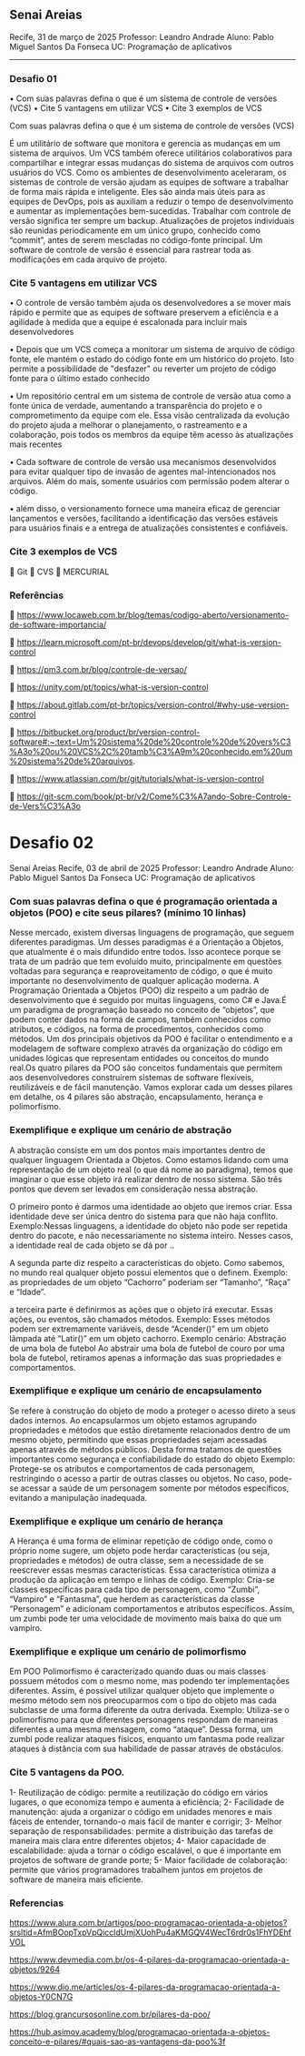 ## Senai Areias

Recife, 31 de março de 2025
Professor: Leandro Andrade
Aluno: Pablo Miguel Santos Da Fonseca
UC: Programação de aplicativos
______________________________________________________



### Desafio 01
•	Com suas palavras defina o que é um sistema de controle de versões (VCS)
•	Cite 5 vantagens em utilizar VCS
•	Cite 3 exemplos de VCS


Com suas palavras defina o que é um sistema de controle de versões (VCS)

É um utilitário de software que monitora e gerencia as mudanças em um sistema de arquivos. Um VCS também oferece utilitários colaborativos para compartilhar e integrar essas mudanças do sistema de arquivos com outros usuários do VCS. Como os ambientes de desenvolvimento aceleraram, os sistemas de controle de versão ajudam as equipes de software a trabalhar de forma mais rápida e inteligente. Eles são ainda mais úteis para as equipes de DevOps, pois as auxiliam a reduzir o tempo de desenvolvimento e aumentar as implementações bem-sucedidas. Trabalhar com controle de versão significa ter sempre um backup. Atualizações de projetos individuais são reunidas periodicamente em um único grupo, conhecido como “commit”, antes de serem mescladas no código-fonte principal. Um software de controle de versão é essencial para rastrear toda as modificações em cada arquivo de projeto.

### Cite 5 vantagens em utilizar VCS

•	O controle de versão também ajuda os desenvolvedores a se mover mais rápido e permite que as equipes de software preservem a eficiência e a agilidade à medida que a equipe é escalonada para incluir mais desenvolvedores

•	Depois que um VCS começa a monitorar um sistema de arquivo de código fonte, ele mantém o estado do código fonte em um histórico do projeto. Isto permite a possibilidade de "desfazer" ou reverter um projeto de código fonte para o último estado conhecido

•	Um repositório central em um sistema de controle de versão atua como a fonte única de verdade, aumentando a transparência do projeto e o comprometimento da equipe com ele. Essa visão centralizada da evolução do projeto ajuda a melhorar o planejamento, o rastreamento e a colaboração, pois todos os membros da equipe têm acesso às atualizações mais recentes 

•	Cada software de controle de versão usa mecanismos desenvolvidos para evitar qualquer tipo de invasão de agentes mal-intencionados nos arquivos. Além do mais, somente usuários com permissão podem alterar o código.

•	além disso, o versionamento fornece uma maneira eficaz de gerenciar lançamentos e versões, facilitando a identificação das versões estáveis para usuários finais e a entrega de atualizações consistentes e confiáveis.



### Cite 3 exemplos de VCS

	Git
	CVS 
	MERCURIAL


### Referências

	https://www.locaweb.com.br/blog/temas/codigo-aberto/versionamento-de-software-importancia/

	https://learn.microsoft.com/pt-br/devops/develop/git/what-is-version-control

	https://pm3.com.br/blog/controle-de-versao/

	https://unity.com/pt/topics/what-is-version-control

	https://about.gitlab.com/pt-br/topics/version-control/#why-use-version-control

	https://bitbucket.org/product/br/version-control-software#:~:text=Um%20sistema%20de%20controle%20de%20vers%C3%A3o%20ou%20VCS%2C%20tamb%C3%A9m%20conhecido,em%20um%20sistema%20de%20arquivos.

	https://www.atlassian.com/br/git/tutorials/what-is-version-control

	https://git-scm.com/book/pt-br/v2/Come%C3%A7ando-Sobre-Controle-de-Vers%C3%A3o



# Desafio 02
Senai Areias
Recife, 03 de abril de 2025
Professor: Leandro Andrade
Aluno: Pablo Miguel Santos Da Fonseca
UC: Programação de aplicativos


### Com suas palavras defina o que é programação orientada a objetos (POO) e cite seus pilares? (mínimo 10 linhas)
Nesse mercado, existem diversas linguagens de programação, que seguem diferentes paradigmas. Um desses paradigmas é a Orientação a Objetos, que atualmente é o mais difundido entre todos. Isso acontece porque se trata de um padrão que tem evoluído muito, principalmente em questões voltadas para segurança e reaproveitamento de código, o que é muito importante no desenvolvimento de qualquer aplicação moderna.
A Programação Orientada a Objetos (POO) diz respeito a um padrão de desenvolvimento que é seguido por muitas linguagens, como C# e Java.É um paradigma de programação baseado no conceito de “objetos”, que podem conter dados na forma de campos, também conhecidos como atributos, e códigos, na forma de procedimentos, conhecidos como métodos. Um dos principais objetivos da POO é facilitar o entendimento e a modelagem de software complexo através da organização do código em unidades lógicas que representam entidades ou conceitos do mundo real.Os quatro pilares da POO são conceitos fundamentais que permitem aos desenvolvedores construírem sistemas de software flexíveis, reutilizáveis e de fácil manutenção. Vamos explorar cada um desses pilares em detalhe, os 4 pilares são abstração, encapsulamento, herança e polimorfismo.



 ### Exemplifique e explique um cenário de abstração

A abstração consiste em um dos pontos mais importantes dentro de qualquer linguagem Orientada a Objetos. Como estamos lidando com uma representação de um objeto real (o que dá nome ao paradigma), temos que imaginar o que esse objeto irá realizar dentro de nosso sistema. São três pontos que devem ser levados em consideração nessa abstração.

O primeiro ponto é darmos uma identidade ao objeto que iremos criar. Essa identidade deve ser única dentro do sistema para que não haja conflito.
Exemplo:Nessas linguagens, a identidade do objeto não pode ser repetida dentro do pacote, e não necessariamente no sistema inteiro. Nesses casos, a identidade real de cada objeto se dá por ..

A segunda parte diz respeito a características do objeto. Como sabemos, no mundo real qualquer objeto possui elementos que o definem. 
Exemplo: as propriedades de um objeto “Cachorro” poderiam ser “Tamanho”, “Raça” e “Idade”.

a terceira parte é definirmos as ações que o objeto irá executar. Essas ações, ou eventos, são chamados métodos. 
Exemplo: Esses métodos podem ser extremamente variáveis, desde “Acender()” em um objeto lâmpada até “Latir()” em um objeto cachorro.
Exemplo cenário: 
Abstração de uma bola de futebol
Ao abstrair uma bola de futebol de couro por uma bola de futebol, retiramos apenas a informação das suas propriedades e comportamentos. 



### Exemplifique e explique um cenário de encapsulamento
Se refere à construção do objeto de modo a proteger o acesso direto a seus dados internos. Ao encapsularmos um objeto estamos agrupando propriedades e métodos que estão diretamente relacionados dentro de um mesmo objeto, permitindo que essas propriedades sejam acessadas apenas através de métodos públicos. Desta forma tratamos de questões importantes como segurança e confiabilidade do estado do objeto
Exemplo: Protege-se os atributos e comportamentos de cada personagem, restringindo o acesso a partir de outras classes ou objetos. No caso, pode-se acessar a saúde de um personagem somente por métodos específicos, evitando a manipulação inadequada.



### Exemplifique e explique um cenário de herança
A Herança é uma forma de eliminar repetição de código onde, como o próprio nome sugere, um objeto pode herdar características (ou seja, propriedades e métodos) de outra classe, sem a necessidade de se reescrever essas mesmas características. Essa característica otimiza a produção da aplicação em tempo e linhas de código.
Exemplo: Cria-se classes específicas para cada tipo de personagem, como “Zumbi”, “Vampiro” e “Fantasma”, que herdem as características da classe “Personagem” e adicionam comportamentos e atributos específicos. Assim, um zumbi pode ter uma velocidade de movimento mais baixa do que um vampiro.



### Exemplifique e explique um cenário de polimorfismo
Em POO Polimorfismo é caracterizado quando duas ou mais classes possuem métodos com o mesmo nome, mas podendo ter implementações diferentes. Assim, é possível utilizar qualquer objeto que implemente o mesmo método sem nos preocuparmos com o tipo do objeto mas cada subclasse de uma forma diferente da outra derivada.
Exemplo: Utiliza-se o polimorfismo para que diferentes personagens respondam de maneiras diferentes a uma mesma mensagem, como “ataque”. Dessa forma, um zumbi pode realizar ataques físicos, enquanto um fantasma pode realizar ataques à distância com sua habilidade de passar através de obstáculos.



### Cite 5 vantagens da POO.
1- Reutilização de código: permite a reutilização do código em vários lugares, o que economiza tempo e aumenta a eficiência;
2- Facilidade de manutenção: ajuda a organizar o código em unidades menores e mais fáceis de entender, tornando-o mais fácil de manter e corrigir;
3- Melhor separação de responsabilidades: permite a distribuição das tarefas de maneira mais clara entre diferentes objetos;
4- Maior capacidade de escalabilidade: ajuda a tornar o código escalável, o que é importante em projetos de software de grande porte;
5- Maior facilidade de colaboração: permite que vários programadores trabalhem  juntos em projetos de software de maneira mais eficiente.


### Referencias

https://www.alura.com.br/artigos/poo-programacao-orientada-a-objetos?srsltid=AfmBOopTxpVpQiccldUmjXUohPu4aKMGQV4WecT6rdr0s1FhYDEhfVOL

https://www.devmedia.com.br/os-4-pilares-da-programacao-orientada-a-objetos/9264

https://www.dio.me/articles/os-4-pilares-da-programacao-orientada-a-objetos-Y0CN7G

https://blog.grancursosonline.com.br/pilares-da-poo/

https://hub.asimov.academy/blog/programacao-orientada-a-objetos-conceito-e-pilares/#quais-sao-as-vantagens-da-poo%3f





